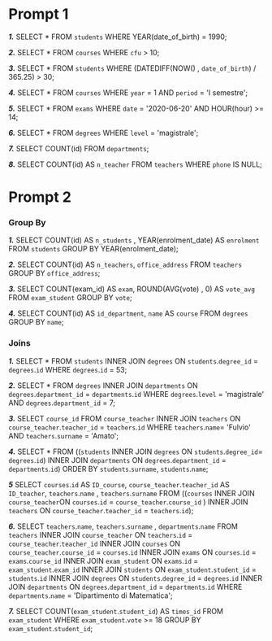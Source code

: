 # Prompt 1

***1.*** 
SELECT *
FROM `students` WHERE YEAR(date_of_birth) = 1990;

***2.*** 
SELECT *
FROM `courses` WHERE `cfu` > 10;

***3.***
SELECT *
FROM `students`
WHERE (DATEDIFF(NOW() , `date_of_birth`) / 365.25) > 30;

***4.***
SELECT *
FROM `courses`
WHERE `year` = 1 AND `period` = 'I semestre';

***5.***
SELECT *
FROM `exams`
WHERE `date` = '2020-06-20' AND HOUR(hour) >= 14;

***6.***
SELECT *
FROM `degrees`
WHERE `level` = 'magistrale';

***7.***
SELECT COUNT(id)
FROM `departments`;

***8.***
SELECT COUNT(id) AS `n_teacher`
FROM `teachers`
WHERE `phone` IS NULL;


# Prompt 2

### Group By

***1.***
SELECT COUNT(id) AS `n_students` ,
YEAR(enrolment_date) AS `enrolment`
FROM `students`
GROUP BY YEAR(enrolment_date);


***2.***
SELECT COUNT(id) AS `n_teachers`,
`office_address`
FROM `teachers`
GROUP BY `office_address`;

***3.***
SELECT COUNT(exam_id) AS `exam`,
ROUND(AVG(vote) , 0) AS `vote_avg`
FROM `exam_student`
GROUP BY `vote`;

***4.***
SELECT COUNT(id) AS `id_department`,
`name` AS `course`
FROM `degrees`
GROUP BY `name`;

### Joins

***1.*** SELECT *
FROM `students`
INNER JOIN `degrees` ON `students`.`degree_id` = `degrees`.`id` WHERE `degrees`.`id` = 53;


***2.*** SELECT *
FROM `degrees`
INNER JOIN `departments` ON `degrees`.`department_id` = `departments`.`id`
WHERE `degrees`.`level` = 'magistrale' AND `degrees`.`department_id` = 7;


***3.***
SELECT `course_id`
FROM `course_teacher`
INNER JOIN `teachers` ON `course_teacher`.`teacher_id` = `teachers`.`id` WHERE `teachers`.`name`= 'Fulvio' AND `teachers`.`surname` = 'Amato';

***4.*** 
SELECT * 
FROM ((`students` 
INNER JOIN `degrees` ON `students`.`degree_id`= `degrees`.`id`) INNER JOIN `departments` ON `degrees`.`department_id` = `departments`.`id`)
ORDER BY `students`.`surname`, `students`.`name`;

***5***
SELECT
`courses`.`id` AS `ID_course`,
`course_teacher`.`teacher_id` AS `ID_teacher`,
`teachers`.`name` , `teachers`.`surname`
FROM ((`courses`
INNER JOIN `course_teacher`ON `courses`.`id` = `course_teacher`.`course_id` )
INNER JOIN `teachers` ON `course_teacher`.`teacher_id` = `teachers`.`id`);

***6.*** 
SELECT `teachers`.`name`, `teachers`.`surname` , `departments`.`name` 
FROM `teachers`
INNER JOIN `course_teacher` ON `teachers`.`id` = `course_teacher`.`teacher_id`
INNER JOIN `courses` ON `course_teacher`.`course_id` = `courses`.`id`
INNER JOIN `exams` ON `courses`.`id` = `exams`.`course_id`
INNER JOIN `exam_student` ON `exams`.`id` = `exam_student`.`exam_id`
INNER JOIN `students` ON `exam_student`.`student_id` = `students`.`id`
INNER JOIN `degrees` ON `students`.`degree_id` = `degrees`.`id`
INNER JOIN `departments` ON `degrees`.`department_id` = `departments`.`id`
WHERE `departments`.`name` = 'Dipartimento di Matematica';

***7.*** 
SELECT COUNT(`exam_student`.`student_id`) AS `times_id`
FROM `exam_student`
WHERE `exam_student`.`vote` >= 18
GROUP BY `exam_student`.`student_id`;
